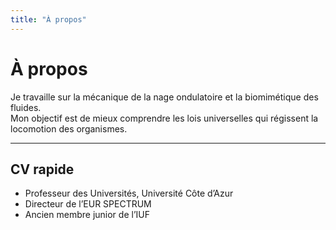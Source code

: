 ```yaml
---
title: "À propos"
---
```


# À propos

Je travaille sur la mécanique de la nage ondulatoire et la biomimétique des fluides.  
Mon objectif est de mieux comprendre les lois universelles qui régissent la locomotion des organismes.

---

## CV rapide
- Professeur des Universités, Université Côte d’Azur
- Directeur de l’EUR SPECTRUM
- Ancien membre junior de l’IUF
